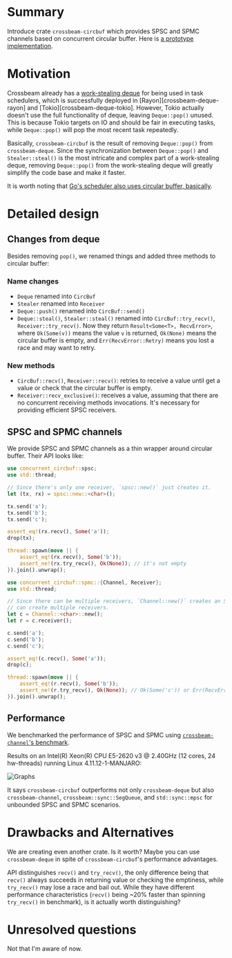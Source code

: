# Summary

Introduce crate `crossbeam-circbuf` which provides SPSC and SPMC channels based on concurrent
circular buffer. Here is [a prototype implementation][crossbeam-circbuf-prototype].


# Motivation

Crossbeam already has a [work-stealing deque][crossbeam-deque] for being used in task schedulers,
which is successfully deployed in [Rayon][crossbeam-deque-rayon] and
[Tokio][crossbeam-deque-tokio]. However, Tokio actually doesn't use the full functionality of deque,
leaving `Deque::pop()` unused. This is because Tokio targets on IO and should be fair in executing
tasks, while `Deque::pop()` will pop the most recent task repeatedly.

Basically, `crossbeam-circbuf` is the result of removing `Deque::pop()` from `crossbeam-deque`.
Since the synchronization between `Deque::pop()` and `Stealer::steal()` is the most intricate and
complex part of a work-stealing deque, removing `Deque::pop()` from the work-stealing deque will
greatly simplify the code base and make it faster.

It is worth noting that [Go's scheduler also uses circular buffer, basically][go-scheduler].


# Detailed design

## Changes from deque

Besides removing `pop()`, we renamed things and added three methods to circular buffer:

### Name changes

- `Deque` renamed into `CircBuf`
- `Stealer` renamed into `Receiver`
- `Deque::push()` renamed into `CircBuf::send()`
- `Deque::steal()`, `Stealer::steal()` renamed into `CircBuf::try_recv()`,
  `Receiver::try_recv()`. Now they return `Result<Some<T>, RecvError>`, where `Ok(Some(v))` means
  the value `v` is returned, `Ok(None)` means the circular buffer is empty, and
  `Err(RecvError::Retry)` means you lost a race and may want to retry.

### New methods

- `CircBuf::recv()`, `Receiver::recv()`: retries to receive a value until get a value or check that
  the circular buffer is empty.
- `Receiver::recv_exclusive()`: receives a value, assuming that there are no concurrent receiving
  methods invocations. It's necessary for providing efficient SPSC receivers.


## SPSC and SPMC channels

We provide SPSC and SPMC channels as a thin wrapper around circular buffer. Their API looks like:

```rust
use concurrent_circbuf::spsc;
use std::thread;

// Since there's only one receiver, `spsc::new()` just creates it.
let (tx, rx) = spsc::new::<char>();

tx.send('a');
tx.send('b');
tx.send('c');

assert_eq!(rx.recv(), Some('a'));
drop(tx);

thread::spawn(move || {
    assert_eq!(rx.recv(), Some('b'));
    assert_ne!(rx.try_recv(), Ok(None)); // it's not empty
}).join().unwrap();
```

```rust
use concurrent_circbuf::spmc::{Channel, Receiver};
use std::thread;

// Since there can be multiple receivers, `Channel::new()` creates an SPMC channel, and the channel
// can create multiple receivers.
let c = Channel::<char>::new();
let r = c.receiver();

c.send('a');
c.send('b');
c.send('c');

assert_eq!(c.recv(), Some('a'));
drop(c);

thread::spawn(move || {
    assert_eq!(r.recv(), Some('b'));
    assert_ne!(r.try_recv(), Ok(None)); // Ok(Some('c')) or Err(RecvError::Retry)
}).join().unwrap();
```


## Performance

We benchmarked the performance of SPSC and SPMC using [`crossbeam-channel`'s
benchmark][crossbeam-channel-benchmark].

Results on an Intel(R) Xeon(R) CPU E5-2620 v3 @ 2.40GHz (12 cores, 24 hw-threads) running Linux
4.11.12-1-MANJARO:

![Graphs](https://user-images.githubusercontent.com/1201316/37359892-175db1dc-2732-11e8-992e-c4748ac919d5.png)

It says `crossbeam-circbuf` outperforms not only `crossbeam-deque` but also `crossbeam-channel`,
`crossbeam::sync::SegQueue`, and `std::sync::mpsc` for unbounded SPSC and SPMC scenarios.


# Drawbacks and Alternatives

We are creating even another crate. Is it worth? Maybe you can use `crossbeam-deque` in spite of
`crossbeam-circbuf`'s performance advantages.

API distinguishes `recv()` and `try_recv()`, the only difference being that `recv()` always succeeds
in returning value or checking the emptiness, while `try_recv()` may lose a race and bail out. While
they have different performance characteristics (`recv()` being ~20% faster than spinning
`try_recv()` in benchmark), is it actually worth distinguishing?

# Unresolved questions

Not that I'm aware of now.


[crossbeam-deque]: https://github.com/crossbeam-rs/crossbeam-deque
[crossbeam-deque]: https://github.com/rayon-rs/rayon/pull/528
[crossbeam-tokio]: https://github.com/tokio-rs/tokio/pull/185
[go-scheduler]: https://github.com/golang/go/blob/master/src/runtime/proc.go#L4731
[crossbeam-channel-benchmark]: https://github.com/crossbeam-rs/crossbeam-channel/tree/master/benchmarks
[crossbeam-circbuf-prototype]: https://github.com/jeehoonkang/concurrent-circbuf/
